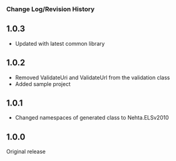 ### Change Log/Revision History

1.0.3
-----
- Updated with latest common library

1.0.2
-----
- Removed ValidateUri and ValidateUrl from the validation class
- Added sample project

1.0.1
-----
- Changed namespaces of generated class to Nehta.ELSv2010

1.0.0
-----
Original release




